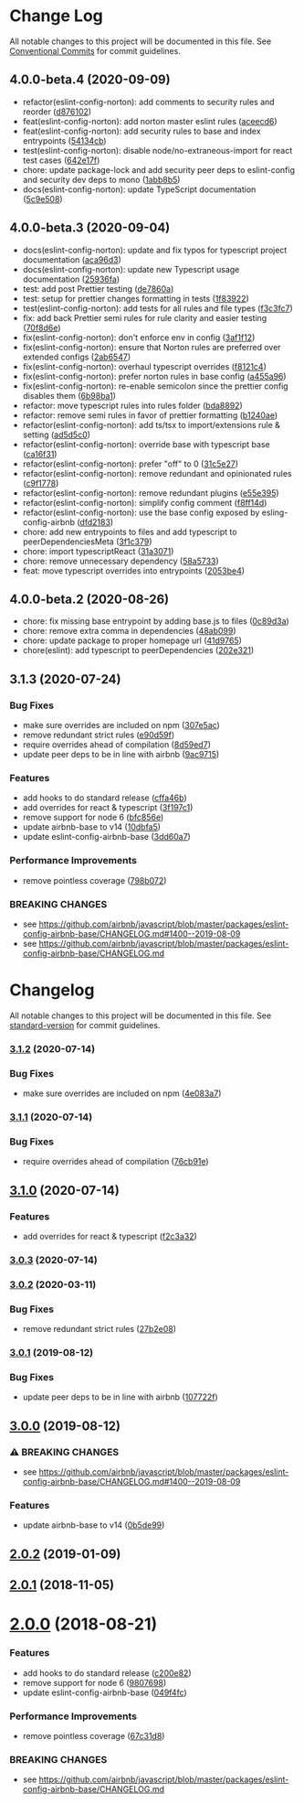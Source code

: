 # Change Log

All notable changes to this project will be documented in this file.
See [Conventional Commits](https://conventionalcommits.org) for commit guidelines.

## 4.0.0-beta.4 (2020-09-09)

* refactor(eslint-config-norton): add comments to security rules and reorder ([d876102](https://github.com/wwnorton/style/commit/d876102))
* feat(eslint-config-norton): add norton master eslint rules ([aceecd6](https://github.com/wwnorton/style/commit/aceecd6))
* feat(eslint-config-norton): add security rules to base and index entrypoints ([54134cb](https://github.com/wwnorton/style/commit/54134cb))
* test(eslint-config-norton): disable node/no-extraneous-import for react test cases ([642e17f](https://github.com/wwnorton/style/commit/642e17f))
* chore: update package-lock and add security peer deps to eslint-config and security dev deps to mono ([1abb8b5](https://github.com/wwnorton/style/commit/1abb8b5))
* docs(eslint-config-norton): update TypeScript documentation ([5c9e508](https://github.com/wwnorton/style/commit/5c9e508))





## 4.0.0-beta.3 (2020-09-04)

* docs(eslint-config-norton): update and fix typos for typescript project documentation ([aca96d3](https://github.com/wwnorton/style/commit/aca96d3))
* docs(eslint-config-norton): update new Typescript usage documentation ([25936fa](https://github.com/wwnorton/style/commit/25936fa))
* test: add post Prettier testing ([de7860a](https://github.com/wwnorton/style/commit/de7860a))
* test: setup for prettier changes formatting in tests ([1f83922](https://github.com/wwnorton/style/commit/1f83922))
* test(eslint-config-norton): add tests for all rules and file types ([f3c3fc7](https://github.com/wwnorton/style/commit/f3c3fc7))
* fix: add back Prettier semi rules for rule clarity and easier testing ([70f8d6e](https://github.com/wwnorton/style/commit/70f8d6e))
* fix(eslint-config-norton): don't enforce env in config ([3af1f12](https://github.com/wwnorton/style/commit/3af1f12))
* fix(eslint-config-norton): ensure that Norton rules are preferred over extended configs ([2ab6547](https://github.com/wwnorton/style/commit/2ab6547))
* fix(eslint-config-norton): overhaul typescript overrides ([f8121c4](https://github.com/wwnorton/style/commit/f8121c4))
* fix(eslint-config-norton): prefer norton rules in base config ([a455a96](https://github.com/wwnorton/style/commit/a455a96))
* fix(eslint-config-norton): re-enable semicolon since the prettier config disables them ([6b98ba1](https://github.com/wwnorton/style/commit/6b98ba1))
* refactor: move typescript rules into rules folder ([bda8892](https://github.com/wwnorton/style/commit/bda8892))
* refactor: remove semi rules in favor of prettier formatting ([b1240ae](https://github.com/wwnorton/style/commit/b1240ae))
* refactor(eslint-config-norton): add ts/tsx to import/extensions rule & setting ([ad5d5c0](https://github.com/wwnorton/style/commit/ad5d5c0))
* refactor(eslint-config-norton): override base with typescript base ([ca16f31](https://github.com/wwnorton/style/commit/ca16f31))
* refactor(eslint-config-norton): prefer "off" to 0 ([31c5e27](https://github.com/wwnorton/style/commit/31c5e27))
* refactor(eslint-config-norton): remove redundant and opinionated rules ([c9f1778](https://github.com/wwnorton/style/commit/c9f1778))
* refactor(eslint-config-norton): remove redundant plugins ([e55e395](https://github.com/wwnorton/style/commit/e55e395))
* refactor(eslint-config-norton): simplify config comment ([f8ff14d](https://github.com/wwnorton/style/commit/f8ff14d))
* refactor(eslint-config-norton): use the base config exposed by esling-config-airbnb ([dfd2183](https://github.com/wwnorton/style/commit/dfd2183))
* chore: add new entrypoints to files and add typescript to peerDependenciesMeta ([3f1c379](https://github.com/wwnorton/style/commit/3f1c379))
* chore: import typescriptReact ([31a3071](https://github.com/wwnorton/style/commit/31a3071))
* chore: remove unnecessary dependency ([58a5733](https://github.com/wwnorton/style/commit/58a5733))
* feat: move typescript overrides into entrypoints ([2053be4](https://github.com/wwnorton/style/commit/2053be4))





## 4.0.0-beta.2 (2020-08-26)

* chore: fix missing base entrypoint by adding base.js to files ([0c89d3a](https://github.com/wwnorton/style/commit/0c89d3a))
* chore: remove extra comma in dependencies ([48ab099](https://github.com/wwnorton/style/commit/48ab099))
* chore: update package to proper homepage url ([41d9765](https://github.com/wwnorton/style/commit/41d9765))
* chore(eslint): add typescript to peerDependencies ([202e321](https://github.com/wwnorton/style/commit/202e321))





## 3.1.3 (2020-07-24)


### Bug Fixes

* make sure overrides are included on npm ([307e5ac](https://github.com/wwnorton/style/commit/307e5ac3fba119ad2f5f1fab2c9270235bf399b9))
* remove redundant strict rules ([e90d59f](https://github.com/wwnorton/style/commit/e90d59fb10b9d18cc00130c99280079b05d587fd))
* require overrides ahead of compilation ([8d59ed7](https://github.com/wwnorton/style/commit/8d59ed7af9e0ac764776de00745db45d2855273c))
* update peer deps to be in line with airbnb ([9ac9715](https://github.com/wwnorton/style/commit/9ac9715ebb0de9d7ea802a114833214350dc34d0))


### Features

* add hooks to do standard release ([cffa46b](https://github.com/wwnorton/style/commit/cffa46b0543d051dd15c13afce9d65c66cac03be))
* add overrides for react & typescript ([3f197c1](https://github.com/wwnorton/style/commit/3f197c1e3db35735e4c726698e4ccad12f0b4681))
* remove support for node 6 ([bfc856e](https://github.com/wwnorton/style/commit/bfc856e80483fbeff668832730d2c5d5cbf72a65))
* update airbnb-base to v14 ([10dbfa5](https://github.com/wwnorton/style/commit/10dbfa58960c47f72f0554c1d40aea6c548b65be))
* update eslint-config-airbnb-base ([3dd60a7](https://github.com/wwnorton/style/commit/3dd60a7d990d236ec0307e6b75d28a01ce5cfd8b))


### Performance Improvements

* remove pointless coverage ([798b072](https://github.com/wwnorton/style/commit/798b072c7d0d0e453c92d54df99ec16015ee57cb))


### BREAKING CHANGES

* see https://github.com/airbnb/javascript/blob/master/packages/eslint-config-airbnb-base/CHANGELOG.md#1400--2019-08-09
* see
https://github.com/airbnb/javascript/blob/master/packages/eslint-config-airbnb-base/CHANGELOG.md





# Changelog

All notable changes to this project will be documented in this file. See [standard-version](https://github.com/conventional-changelog/standard-version) for commit guidelines.

### [3.1.2](https://gitlab.com/wwnorton/style/eslint-config-norton/compare/v3.1.1...v3.1.2) (2020-07-14)


### Bug Fixes

* make sure overrides are included on npm ([4e083a7](https://gitlab.com/wwnorton/style/eslint-config-norton/commit/4e083a7f7e6efc2da425a2904b4df141e858e2d9))

### [3.1.1](https://gitlab.com/wwnorton/style/eslint-config-norton/compare/v3.1.0...v3.1.1) (2020-07-14)


### Bug Fixes

* require overrides ahead of compilation ([76cb91e](https://gitlab.com/wwnorton/style/eslint-config-norton/commit/76cb91ed38c00588b12aa8e86375981c242f01db))

## [3.1.0](https://gitlab.com/wwnorton/style/eslint-config-norton/compare/v3.0.3...v3.1.0) (2020-07-14)


### Features

* add overrides for react & typescript ([f2c3a32](https://gitlab.com/wwnorton/style/eslint-config-norton/commit/f2c3a32fba7523783a46d0d0516059334b293eeb))

### [3.0.3](https://gitlab.com/wwnorton/style/eslint-config-norton/compare/v3.0.2...v3.0.3) (2020-07-14)

### [3.0.2](https://gitlab.com/wwnorton/style/eslint-config-norton/compare/v3.0.1...v3.0.2) (2020-03-11)


### Bug Fixes

* remove redundant strict rules ([27b2e08](https://gitlab.com/wwnorton/style/eslint-config-norton/commit/27b2e08283751c3d642af5af1f82533d0afb0a6b))

### [3.0.1](https://gitlab.com/wwnorton/style/eslint-config-norton/compare/v3.0.0...v3.0.1) (2019-08-12)


### Bug Fixes

* update peer deps to be in line with airbnb ([107722f](https://gitlab.com/wwnorton/style/eslint-config-norton/commit/107722f))

## [3.0.0](https://gitlab.com/wwnorton/style/eslint-config-norton/compare/v2.0.2...v3.0.0) (2019-08-12)


### ⚠ BREAKING CHANGES

* see https://github.com/airbnb/javascript/blob/master/packages/eslint-config-airbnb-base/CHANGELOG.md#1400--2019-08-09

### Features

* update airbnb-base to v14 ([0b5de99](https://gitlab.com/wwnorton/style/eslint-config-norton/commit/0b5de99))

<a name="2.0.2"></a>
## [2.0.2](https://gitlab.com/wwnorton/style/eslint-config-norton/compare/v2.0.1...v2.0.2) (2019-01-09)



<a name="2.0.1"></a>
## [2.0.1](https://gitlab.com/wwnorton/style/eslint-config-norton/compare/v2.0.0...v2.0.1) (2018-11-05)



<a name="2.0.0"></a>
# [2.0.0](https://gitlab.com/wwnorton/style/eslint-config-norton/compare/v1.2.2...v2.0.0) (2018-08-21)


### Features

* add hooks to do standard release ([c200e82](https://gitlab.com/wwnorton/style/eslint-config-norton/commit/c200e82))
* remove support for node 6 ([9807698](https://gitlab.com/wwnorton/style/eslint-config-norton/commit/9807698))
* update eslint-config-airbnb-base ([049f4fc](https://gitlab.com/wwnorton/style/eslint-config-norton/commit/049f4fc))


### Performance Improvements

* remove pointless coverage ([67c31d8](https://gitlab.com/wwnorton/style/eslint-config-norton/commit/67c31d8))


### BREAKING CHANGES

* see 
https://github.com/airbnb/javascript/blob/master/packages/eslint-config-airbnb-base/CHANGELOG.md
